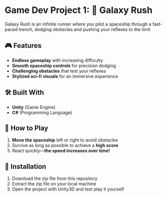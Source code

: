 # Game Dev Project 1: 🚀  Galaxy Rush
 Galaxy Rush is an infinite runner where you pilot a spaceship through a fast-paced trench, dodging obstacles and pushing your reflexes to the limit
 ## 🎮 Features  
- **Endless gameplay** with increasing difficulty  
- **Smooth spaceship controls** for precision dodging  
- **Challenging obstacles** that test your reflexes  
- **Stylized sci-fi visuals** for an immersive experience  

## 🛠 Built With  
- **Unity** (Game Engine)  
- **C#** (Programming Language)  

## 🚀 How to Play  
1. **Move the spaceship** left or right to avoid obstacles  
2. Survive as long as possible to achieve a **high score**  
3. React quickly—**the speed increases over time!**  

## 🔧 Installation  
1. Download the zip file from this repository
2. Extract the zip file on your local machine
3. Open the project with Unity3D and test play it yourself
